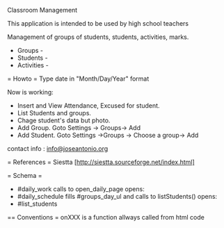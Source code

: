 
Classroom Management

 This application is intended to be used by high school teachers

 Management of groups of students, students, activities, marks.

 - Groups -
 - Students -
 - Activities -

= Howto =
 Type date in "Month/Day/Year" format

 Now is working:
- Insert and View Attendance, Excused for student.
- List Students and groups.
- Chage student's data but photo.
- Add Group. Goto Settings -> Groups-> Add
- Add Student. Goto Settings ->Groups -> Choose a group-> Add

 contact info : info@joseantonio.org

= References =
    Siestta [http://siestta.sourceforge.net/index.html]

= Schema =
 - #daily_work calls to open_daily_page  opens:
 - #daily_schedule fills #groups_day_ul and calls to  listStudents() opens:
 - #list_students

== Conventions =
onXXX is a function allways called from html code

